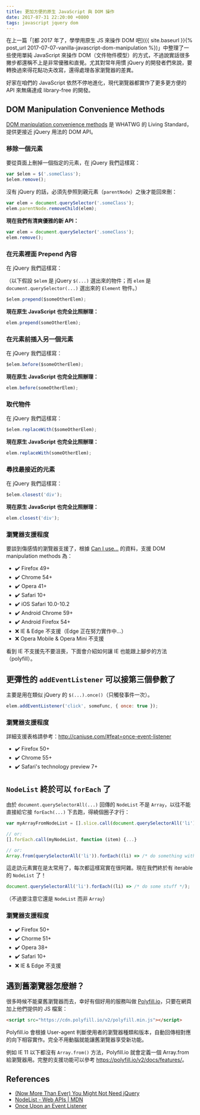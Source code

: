 ```yaml
---
title: 更加方便的原生 JavaScript 與 DOM 操作
date: 2017-07-31 22:20:00 +0800
tags: javascript jquery dom
---
```


在上一篇「[都 2017 年了，學學用原生 JS 來操作 DOM 吧]({{ site.baseurl }}{% post_url 2017-07-07-vanilla-javascript-dom-manipulation %})」中整理了一些使用單純 JavaScript 來操作 DOM（文件物件模型）的方式，不過說實話很多撇步都還稱不上是非常優雅和直覺。尤其對常年用慣 jQuery 的開發者們來說，要轉換過來得花點功夫改寫，還得處理各家瀏覽器的差異。

好家在咱們的 JavaScript 依然不停地進化，現代瀏覽器都實作了更多更方便的 API 來無痛達成 library-free 的開發。

## DOM Manipulation Convenience Methods

[DOM manipulation convenience methods](https://dom.spec.whatwg.org/#interface-childnode) 是 WHATWG 的 Living Standard，提供更接近 jQuery 用法的 DOM API。

### 移除一個元素

要從頁面上刪掉一個指定的元素，在 jQuery 我們這樣寫：

```js
var $elem = $('.someClass');
$elem.remove();
```

沒有 jQuery 的話，必須先參照到親元素（`parentNode`）之後才能回來刪：

```js
var elem = document.querySelector('.someClass');
elem.parentNode.removeChild(elem);
```

**現在我們有清爽優雅的新 API：**

```js
var elem = document.querySelector('.someClass');
elem.remove();
```

### 在元素裡面 Prepend 內容

在 jQuery 我們這樣寫：

（以下假設 `$elem` 是 jQuery `$(...)` 選出來的物件；而 `elem` 是 `document.querySelector(...)` 選出來的 `Element` 物件。）

```js
$elem.prepend($someOtherElem);
```

**現在原生 JavaScript 也完全比照辦理：**

```js
elem.prepend(someOtherElem);
```

### 在元素前插入另一個元素

在 jQuery 我們這樣寫：

```js
$elem.before($someOtherElem);
```

**現在原生 JavaScript 也完全比照辦理：**

```js
elem.before(someOtherElem);
```

### 取代物件

在 jQuery 我們這樣寫：

```js
$elem.replaceWith($someOtherElem);
```

**現在原生 JavaScript 也完全比照辦理：**

```js
elem.replaceWith(someOtherElem);
```

### 尋找最接近的元素

在 jQuery 我們這樣寫：

```js
$elem.closest('div');
```

**現在原生 JavaScript 也完全比照辦理：**

```js
elem.closest('div');
```

### 瀏覽器支援程度

要談到傷感情的瀏覽器支援了，根據 [Can I use...](http://caniuse.com/#feat=dom-manip-convenience) 的資料，支援 DOM manipulation methods 為：

* ✔️ Firefox 49+
* ✔️ Chrome 54+
* ✔️ Opera 41+
* ✔️ Safari 10+
* ✔️ iOS Safari 10.0-10.2
* ✔️ Android Chrome 59+
* ✔️ Android Firefox 54+
* ❌ IE & Edge 不支援（Edge 正在努力實作中…）
* ❌ Opera Mobile & Opera Mini 不支援

看到 IE 不支援先不要沮喪，下面會介紹如何讓 IE 也能跟上腳步的方法（polyfill）。

## 更彈性的 `addEventListener` 可以接第三個參數了

主要是用在類似 jQuery 的 `$(...).once()`（只觸發事件一次）。

```js
elem.addEventListener('click', someFunc, { once: true });
```
### 瀏覽器支援程度

詳細支援表格請參考：<http://caniuse.com/#feat=once-event-listener>

* ✔️ Firefox 50+
* ✔️ Chrome 55+
* ✔️ Safari's technology preview 7+

## `NodeList` 終於可以 `forEach` 了

由於 `document.querySelectorAll(...)` 回傳的 `NodeList` 不是 `Array`，以往不能直接給它接 `forEach(...)` 下去跑，得繞個圈子才行：

```js
var myArrayFromNodeList = [].slice.call(document.querySelectorAll('li'));

// or:
[].forEach.call(myNodeList, function (item) {...}

// or:
Array.from(querySelectorAll('li')).forEach((li) => /* do something with li */);
```

這走訪元素實在是太常用了，每次都這樣寫實在很阿雜。現在我們終於有 iterable 的 `NodeList` 了！

```js
document.querySelectorAll('li').forEach((li) => /* do some stuff */);
```

（不過要注意它還是 `NodeList` 而非 `Array`）

### 瀏覽器支援程度

* ✔️ Firefox 50+
* ✔️ Chorme 51+
* ✔️ Opera 38+
* ✔️ Safari 10+
* ❌ IE & Edge 不支援

## 遇到舊瀏覽器怎麼辦？

很多時候不能棄舊瀏覽器而去，幸好有個好用的服務叫做 [Polyfill.io](https://polyfill.io/)，只要在網頁加上他們提供的 JS 檔案：

```html
<script src="https://cdn.polyfill.io/v2/polyfill.min.js"></script>
```

Polyfill.io 會根據 User-agent 判斷使用者的瀏覽器種類和版本，自動回傳相對應的向下相容實作。完全不用動腦就能讓舊瀏覽器享受新功能。

例如 IE 11 以下都沒有 `Array.from()` 方法，Polyfill.io 就會定義一個 Array.from 給瀏覽器用。完整的支援功能可以參考 <https://polyfill.io/v2/docs/features/>。

## References

* [(Now More Than Ever) You Might Not Need jQuery](https://css-tricks.com/now-ever-might-not-need-jquery/)
* [NodeList - Web APIs | MDN](https://developer.mozilla.org/en/docs/Web/API/NodeList)
* [Once Upon an Event Listener](https://developers.google.com/web/updates/2016/10/addeventlistener-once)
